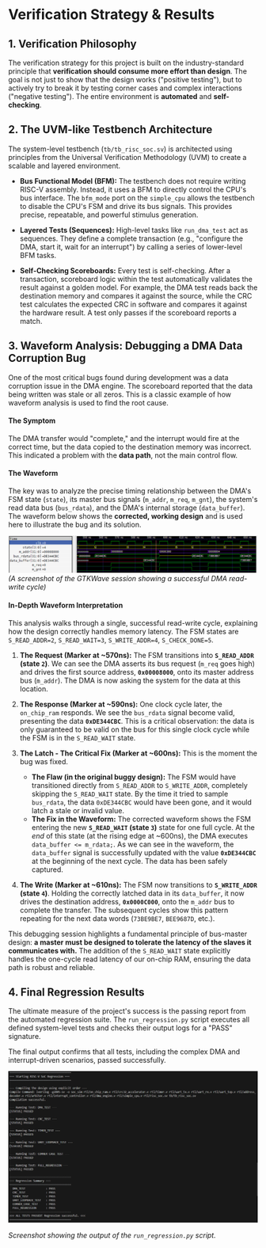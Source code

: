 # Verification Strategy & Results

## 1. Verification Philosophy

The verification strategy for this project is built on the industry-standard principle that **verification should consume more effort than design**. The goal is not just to show that the design works ("positive testing"), but to actively try to break it by testing corner cases and complex interactions ("negative testing"). The entire environment is **automated** and **self-checking**.

## 2. The UVM-like Testbench Architecture

The system-level testbench (`tb/tb_risc_soc.sv`) is architected using principles from the Universal Verification Methodology (UVM) to create a scalable and layered environment.

- **Bus Functional Model (BFM):** The testbench does not require writing RISC-V assembly. Instead, it uses a BFM to directly control the CPU's bus interface. The `bfm_mode` port on the `simple_cpu` allows the testbench to disable the CPU's FSM and drive its bus signals. This provides precise, repeatable, and powerful stimulus generation.

- **Layered Tests (Sequences):** High-level tasks like `run_dma_test` act as sequences. They define a complete transaction (e.g., "configure the DMA, start it, wait for an interrupt") by calling a series of lower-level BFM tasks.

- **Self-Checking Scoreboards:** Every test is self-checking. After a transaction, scoreboard logic within the test automatically validates the result against a golden model. For example, the DMA test reads back the destination memory and compares it against the source, while the CRC test calculates the expected CRC in software and compares it against the hardware result. A test only passes if the scoreboard reports a match.

## 3. Waveform Analysis: Debugging a DMA Data Corruption Bug

One of the most critical bugs found during development was a data corruption issue in the DMA engine. The scoreboard reported that the data being written was stale or all zeros. This is a classic example of how waveform analysis is used to find the root cause.

#### The Symptom
The DMA transfer would "complete," and the interrupt would fire at the correct time, but the data copied to the destination memory was incorrect. This indicated a problem with the **data path**, not the main control flow.

#### The Waveform
The key was to analyze the precise timing relationship between the DMA's FSM state (`state`), its master bus signals (`m_addr`, `m_req`, `m_gnt`), the system's read data bus (`bus_rdata`), and the DMA's internal storage (`data_buffer`). The waveform below shows the **corrected, working design** and is used here to illustrate the bug and its solution.

![DMA Read Latency Bug Waveform](dma_bug_waveform.png)
*(A screenshot of the GTKWave session showing a successful DMA read-write cycle)*

#### In-Depth Waveform Interpretation

This analysis walks through a single, successful read-write cycle, explaining how the design correctly handles memory latency. The FSM states are `S_READ_ADDR=2`, `S_READ_WAIT=3`, `S_WRITE_ADDR=4`, `S_CHECK_DONE=5`.

1.  **The Request (Marker at ~570ns):** The FSM transitions into **`S_READ_ADDR` (state `2`)**. We can see the DMA asserts its bus request (`m_req` goes high) and drives the first source address, **`0x00008000`**, onto its master address bus (`m_addr`). The DMA is now asking the system for the data at this location.

2.  **The Response (Marker at ~590ns):** One clock cycle later, the `on_chip_ram` responds. We see the `bus_rdata` signal become valid, presenting the data **`0xDE344CBC`**. This is a critical observation: the data is only guaranteed to be valid on the bus for this single clock cycle while the FSM is in the `S_READ_WAIT` state.

3.  **The Latch - The Critical Fix (Marker at ~600ns):** This is the moment the bug was fixed.
    *   **The Flaw (in the original buggy design):** The FSM would have transitioned directly from `S_READ_ADDR` to `S_WRITE_ADDR`, completely skipping the `S_READ_WAIT` state. By the time it tried to sample `bus_rdata`, the data `0xDE344CBC` would have been gone, and it would latch a stale or invalid value.
    *   **The Fix in the Waveform:** The corrected waveform shows the FSM entering the new **`S_READ_WAIT` (state `3`)** state for one full cycle. At the *end* of this state (at the rising edge at ~600ns), the DMA executes `data_buffer <= m_rdata;`. As we can see in the waveform, the `data_buffer` signal is successfully updated with the value **`0xDE344CBC`** at the beginning of the next cycle. The data has been safely captured.

4.  **The Write (Marker at ~610ns):** The FSM now transitions to **`S_WRITE_ADDR` (state `4`)**. Holding the correctly latched data in its `data_buffer`, it now drives the destination address, **`0x0000C000`**, onto the `m_addr` bus to complete the transfer. The subsequent cycles show this pattern repeating for the next data words (`73BE9BE7`, `BEE9687D`, etc.).

This debugging session highlights a fundamental principle of bus-master design: **a master must be designed to tolerate the latency of the slaves it communicates with.** The addition of the `S_READ_WAIT` state explicitly handles the one-cycle read latency of our on-chip RAM, ensuring the data path is robust and reliable.


## 4. Final Regression Results

The ultimate measure of the project's success is the passing report from the automated regression suite. The `run_regression.py` script executes all defined system-level tests and checks their output logs for a "PASS" signature.

The final output confirms that all tests, including the complex DMA and interrupt-driven scenarios, passed successfully.

**![Final Regression Summary](regression_pass.png)**

*Screenshot showing the output of the `run_regression.py` script.*